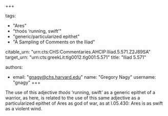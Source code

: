 +++

tags:
- "Ares"
- "thoós ‘running, swift’"
- "generic/particularized epithet"
- "A Sampling of Comments on the Iliad"

citable_urn: "urn:cts:CHS:Commentaries.AHCIP:Iliad.5.571.Z2J89SA"
target_urn: "urn:cts:greekLit:tlg0012.tlg001:5.571"
title: "Iliad 5.571"

authors:
- email: "gnagy@chs.harvard.edu"
  name: "Gregory Nagy"
  username: "gnagy"
+++

<p>The use of this adjective <em>thoós</em> ‘running, swift’ as a generic epithet of a warrior, as here, is related to the use of this same adjective as a particularized epithet of Ares as god of war, as at I.05.430: Ares is as swift as a violent wind.  </p>